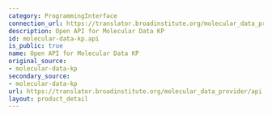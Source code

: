 ```yaml
---
category: ProgrammingInterface
connection_url: https://translator.broadinstitute.org/molecular_data_provider/api
description: Open API for Molecular Data KP
id: molecular-data-kp.api
is_public: true
name: Open API for Molecular Data KP
original_source:
- molecular-data-kp
secondary_source:
- molecular-data-kp
url: https://translator.broadinstitute.org/molecular_data_provider/api
layout: product_detail
---
```

